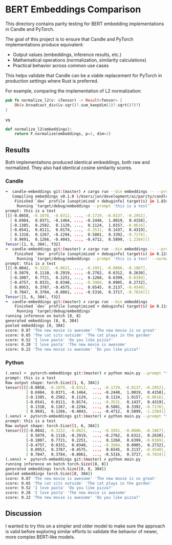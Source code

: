 # BERT Embeddings Comparison

This directory contains parity testing for BERT embedding implementations in Candle and PyTorch.


The goal of this project is to ensure that Candle and PyTorch implementations produce equivalent:
- Output values (embeddings, inference results, etc.)
- Mathematical operations (normalization, similarity calculations)
- Practical behavior across common use cases

This helps validate that Candle can be a viable replacement for PyTorch in production settings where Rust is preferred.

For example, comparing the implementation of L2 normalization:

```Rust
pub fn normalize_l2(v: &Tensor) -> Result<Tensor> {
    Ok(v.broadcast_div(&v.sqr()?.sum_keepdim(1)?.sqrt()?)?)
}
```

vs

```Python
def normalize_l2(embeddings):
    return F.normalize(embeddings, p=2, dim=1)
```

## Results

Both implementaitons produced identical embeddings, both raw and normalized. They also had identical cosine similarity scores.

### Candle

```bash
➜  candle-embeddings git:(master) ✗ cargo run --bin embeddings -- --prompt "this is a test"
   Compiling embeddings v0.1.0 (/Users/jon/development/ai/parity/candle-embeddings)
    Finished `dev` profile [unoptimized + debuginfo] target(s) in 1.83s
     Running `target/debug/embeddings --prompt 'this is a test'`
prompt: this is a test
[[[-0.0058, -0.1078, -0.0312, ..., -0.1729, -0.0137, -0.2952],
  [ 0.6984,  0.0371, -0.1464, ..., -0.2448,  1.0019,  0.4158],
  [-0.1385,  0.2582,  0.1129, ...,  0.1124,  1.0157, -0.0616],
  [-0.6541,  0.0111,  0.0174, ..., -0.3531,  0.1437,  0.4319],
  [ 0.1310,  0.1267, -0.2294, ...,  0.5801,  0.3392, -0.7176],
  [ 0.9691,  0.1266, -0.4043, ..., -0.4712,  0.5899, -1.2384]]]
Tensor[[1, 6, 384], f32]
➜  candle-embeddings git:(master) ✗ cargo run --bin embeddings -- --prompt "this is a test" --normalize-embeddings
    Finished `dev` profile [unoptimized + debuginfo] target(s) in 0.12s
     Running `target/debug/embeddings --prompt 'this is a test' --normalize-embeddings`
prompt: this is a test
[[[-0.0042, -0.3222, -0.0621, ..., -0.1951, -0.0086, -0.1867],
  [ 0.5079,  0.1110, -0.2919, ..., -0.2762,  0.6312,  0.2630],
  [-0.1007,  0.7721,  0.2251, ...,  0.1268,  0.6399, -0.0389],
  [-0.4757,  0.0331,  0.0348, ..., -0.3984,  0.0905,  0.2732],
  [ 0.0953,  0.3787, -0.4575, ...,  0.6545,  0.2137, -0.4540],
  [ 0.7047,  0.3784, -0.8061, ..., -0.5316,  0.3717, -0.7834]]]
Tensor[[1, 6, 384], f32]
➜  candle-embeddings git:(master) ✗ cargo run --bin embeddings
    Finished `dev` profile [unoptimized + debuginfo] target(s) in 0.11s
     Running `target/debug/embeddings`
running inference on batch [8, 8]
generated embeddings [8, 8, 384]
pooled embeddings [8, 384]
score: 0.87 'The new movie is awesome' 'The new movie is so great'
score: 0.65 'The cat sits outside' 'The cat plays in the garden'
score: 0.52 'I love pasta' 'Do you like pizza?'
score: 0.28 'I love pasta' 'The new movie is awesome'
score: 0.22 'The new movie is awesome' 'Do you like pizza?'
```

### Python
```bash
(.venv) ➜  pytorch-embeddings git:(master) ✗ python main.py --prompt "this is a test"
prompt: this is a test
Raw output shape: torch.Size([1, 6, 384])
tensor([[[-0.0058, -0.1078, -0.0312,  ..., -0.1729, -0.0137, -0.2952],
         [ 0.6984,  0.0371, -0.1464,  ..., -0.2448,  1.0019,  0.4158],
         [-0.1385,  0.2582,  0.1129,  ...,  0.1124,  1.0157, -0.0616],
         [-0.6541,  0.0111,  0.0174,  ..., -0.3531,  0.1437,  0.4319],
         [ 0.1310,  0.1267, -0.2294,  ...,  0.5801,  0.3392, -0.7176],
         [ 0.9691,  0.1266, -0.4043,  ..., -0.4712,  0.5899, -1.2384]]])
(.venv) ➜  pytorch-embeddings git:(master) ✗ python main.py --prompt "this is a test" --normalize_embeddings=True
prompt: this is a test
Raw output shape: torch.Size([1, 6, 384])
tensor([[[-0.0042, -0.3222, -0.0621,  ..., -0.1951, -0.0086, -0.1867],
         [ 0.5079,  0.1110, -0.2919,  ..., -0.2762,  0.6312,  0.2630],
         [-0.1007,  0.7721,  0.2251,  ...,  0.1268,  0.6399, -0.0389],
         [-0.4757,  0.0331,  0.0348,  ..., -0.3984,  0.0905,  0.2732],
         [ 0.0953,  0.3787, -0.4575,  ...,  0.6545,  0.2137, -0.4540],
         [ 0.7047,  0.3784, -0.8061,  ..., -0.5316,  0.3717, -0.7834]]])
(.venv) ➜  pytorch-embeddings git:(master) ✗ python main.py
running inference on batch torch.Size([8, 8])
generated embeddings torch.Size([8, 8, 384])
pooled embeddings torch.Size([8, 384])
score: 0.87 'The new movie is awesome' 'The new movie is so great'
score: 0.65 'The cat sits outside' 'The cat plays in the garden'
score: 0.52 'I love pasta' 'Do you like pizza?'
score: 0.28 'I love pasta' 'The new movie is awesome'
score: 0.22 'The new movie is awesome' 'Do you like pizza?'
```

## Discussion

I wanted to try this on a simpler and older model to make sure the approach is valid before exploring similar efforts to validate the behavior of newer, more complex BERT-like models.
